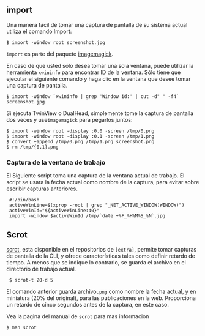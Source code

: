 ## import

Una manera fácil de tomar una captura de pantalla de su sistema actual utiliza el comando Import:

```
$ import -window root screenshot.jpg

```

`import` es parte del paquete [imagemagick](https://www.archlinux.org/packages/?name=imagemagick).

En caso de que usted sólo desea tomar una sola ventana, puede utilizar la herramienta `xwininfo` para encontrar ID de la ventana. Sólo tiene que ejecutar el siguiente comando y haga clic en la ventana que desee tomar una captura de pantalla.

```
$ import -window `xwininfo | grep 'Window id:' | cut -d" " -f4` screenshot.jpg

```

Si ejecuta TwinView o DualHead, simplemente tome la captura de pantalla dos veces y use`imagemagick` para pegarlos juntos:

```
$ import -window root -display :0.0 -screen /tmp/0.png
$ import -window root -display :0.1 -screen /tmp/1.png
$ convert +append /tmp/0.png /tmp/1.png screenshot.png
$ rm /tmp/{0,1}.png

```

### Captura de la ventana de trabajo

El Siguiente script toma una captura de la ventana actual de trabajo. El script se usara la fecha actual como nombre de la captura, para evitar sobre escribir capturas anteriores.

```
 #!/bin/bash
 activeWinLine=$(xprop -root | grep "_NET_ACTIVE_WINDOW(WINDOW)")
 activeWinId="${activeWinLine:40}"
 import -window $activeWinId /tmp/`date +%F_%H%M%S_%N`.jpg

```

## Scrot

[scrot](https://www.archlinux.org/packages/?name=scrot), esta disponible en el repositorios de `[extra]`, permite tomar capturas de pantalla de la CLI, y ofrece características tales como definir retardo de tiempo. A menos que se indique lo contrario, se guarda el archivo en el directorio de trabajo actual.

```
 $ scrot-t 20-d 5

```

El comando anterior guarda archivo`.png` como nombre la fecha actual, y en miniatura (20% del original), para las publicaciones en la web. Proporciona un retardo de cinco segundos antes de la captura, en este caso.

Vea la pagina del manual de `scrot` para mas informacion

```
$ man scrot

```
